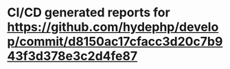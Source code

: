 # CI/CD generated reports for https://github.com/hydephp/develop/commit/d8150ac17cfacc3d20c7b943f3d378e3c2d4fe87
